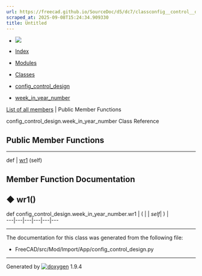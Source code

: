 ```yaml
---
url: https://freecad.github.io/SourceDoc/d5/dc7/classconfig__control__design_1_1week__in__year__number.html
scraped_at: 2025-09-08T15:24:34.909330
title: Untitled
---
```


  * [ ![](https://www.freecad.org/svg/logo-freecad.svg) ](https://freecadweb.org "FreeCAD")
  * [Index](../../index.html "Index")
  * [Modules](../../modules.html "Modules list")
  * [Classes](../../annotated.html "Annotated list")

  * [config_control_design](../../d4/d07/namespaceconfig__control__design.html)
  * [week_in_year_number](../../d5/dc7/classconfig__control__design_1_1week__in__year__number.html)

[List of all members](../../d7/de4/classconfig__control__design_1_1week__in__year__number-members.html) | Public Member Functions

config_control_design.week_in_year_number Class Reference

##  Public Member Functions  
  
---  
def | [wr1](../../d5/dc7/classconfig__control__design_1_1week__in__year__number.html#a505f13277539014499a21844c1c80d3e) (self)  
  
## Member Function Documentation

## ◆ wr1()

def config_control_design.week_in_year_number.wr1  | ( |  | _self_| ) |   
---|---|---|---|---|---  
  
* * *

The documentation for this class was generated from the following file:

  * FreeCAD/src/Mod/Import/App/config_control_design.py

* * *

Generated by
[![doxygen](../../doxygen.svg)](https://www.doxygen.org/index.html) 1.9.4

